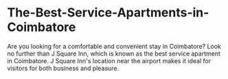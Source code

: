 # The-Best-Service-Apartments-in-Coimbatore
Are you looking for a comfortable and convenient stay in Coimbatore? Look no further than J Square Inn, which is known as the best service apartment in Coimbatore. J Square Inn's location near the airport makes it ideal for visitors for both business and pleasure. 
